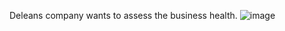 Deleans company wants to assess the business health.
![image](https://github.com/user-attachments/assets/ae9c1707-6aa3-4f5c-99b4-4195d0b670c7)
